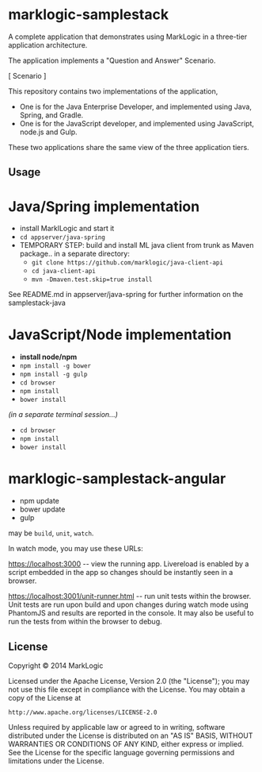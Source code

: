 # marklogic-samplestack

A complete application that demonstrates using MarkLogic in a three-tier application architecture.

The application implements a "Question and Answer" Scenario.

[ Scenario ]

This repository contains two implementations of the application, 

* One is for the Java Enterprise Developer, and implemented using Java, Spring, and Gradle.
* One is for the JavaScript developer, and implemented using JavaScript, node.js and Gulp.

These two applications share the same view of the three application tiers.

## Usage

# Java/Spring implementation

* install MarklLogic and start it
* ```cd appserver/java-spring```
* TEMPORARY STEP: build and install ML java client from trunk as Maven package.. in a separate directory:
  * `git clone https://github.com/marklogic/java-client-api`
  * `cd java-client-api`
  * `mvn -Dmaven.test.skip=true install`

See README.md in appserver/java-spring for further information on the samplestack-java


# JavaScript/Node implementation

* **install node/npm**
* `npm install -g bower`
* `npm install -g gulp`
* `cd browser`
* `npm install`
* `bower install`

*(in a separate terminal session...)*

* `cd browser`
* `npm install`
* `bower install`

# marklogic-samplestack-angular

* npm update
* bower update
* gulp <command>

<command> may be `build`, `unit`, `watch`.

In watch mode, you may use these URLs:

[https://localhost:3000](https://localhost:3000) -- view the running app.
Livereload is enabled by a script embedded in the app so changes should
be instantly seen in a browser.

[https://localhost:3001/unit-runner.html](https://localhost:3001/unit-runner.html) -- run
unit tests within the browser.  Unit tests are run upon build and upon changes
during watch mode using PhantomJS and results are reported in the console.
It may also be useful to run the tests from within the browser to debug.


## License

Copyright © 2014 MarkLogic

Licensed under the Apache License, Version 2.0 (the "License");
you may not use this file except in compliance with the License.
You may obtain a copy of the License at

    http://www.apache.org/licenses/LICENSE-2.0

Unless required by applicable law or agreed to in writing, software
distributed under the License is distributed on an "AS IS" BASIS,
WITHOUT WARRANTIES OR CONDITIONS OF ANY KIND, either express or implied.
See the License for the specific language governing permissions and
limitations under the License.
